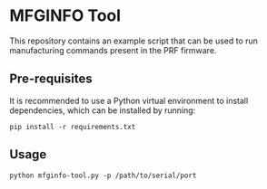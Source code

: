 # MFGINFO Tool

This repository contains an example script that can be used to run
manufacturing commands present in the PRF firmware.

## Pre-requisites

It is recommended to use a Python virtual environment to install dependencies,
which can be installed by running:

```
pip install -r requirements.txt
```

## Usage

```
python mfginfo-tool.py -p /path/to/serial/port
```
